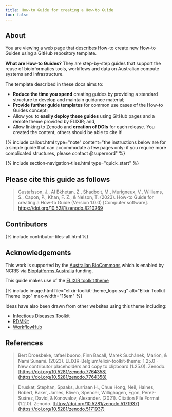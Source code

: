 ```yaml
---
title: How-to Guide for creating a How-to Guide
toc: false
---
```



## About

You are viewing a web page that describes How-to create new How-to Guides using a GitHub repository template. 

**What are How-to Guides?** They are step-by-step guides that support the reuse of bioinformatics tools, workflows and data on Australian compute systems and infrastructure.

The template described in these docs aims to:
- **Reduce the time you spend** creating guides by providing a standard structure to develop and maintain guidance material;
- **Provide further guide templates** for common use cases of the How-to Guides concept;
- Allow you to **easily deploy these guides** using GitHub pages and a remote theme provided by ELIXIR; and,
- Allow linking to Zenodo and **creation of DOIs** for each release. You created the content, others should be able to cite it!

{% include callout.html type="note" content="the instructions below are for a simple guide that can accommodate a few pages only: if you require more complicated structures, please contact @supernord" %}

{% include section-navigation-tiles.html type="quick_start" %}

## Please cite this guide as follows

> Gustafsson, J., Al Bkhetan, Z., Shadbolt, M., Murigneux, V., Williams, S., Capon, P., Khan, F. Z., & Nelson, T. (2023). How-to Guide for creating a How-to Guide (Version 1.0.0) [Computer software]. https://doi.org/10.5281/zenodo.8210269


## Contributors

{% include contributor-tiles-all.html %}


## Acknowledgements

This work is supported by the [Australian BioCommons](https://www.biocommons.org.au/) which is enabled by NCRIS via [Bioplatforms Australia](https://bioplatforms.com/) funding.

This guide makes use of the [ELIXIR toolkit theme](https://github.com/ELIXIR-Belgium/elixir-toolkit-theme)

{% include image.html file="elixir-toolkit-theme_logo.svg" alt="Elixir Toolkit Theme logo" max-width="15em" %}

Ideas have also been drawn from other websites using this theme including:
- [Infectious Diseases Toolkit](https://www.infectious-diseases-toolkit.org/)
- [RDMKit](https://rdmkit.elixir-europe.org/)
- [WorkflowHub](https://about.workflowhub.eu/)


## References

> Bert Droesbeke, rafael buono, Finn Bacall, Marek Suchánek, Marion, & Nami Sunami. (2023). ELIXIR-Belgium/elixir-toolkit-theme: 1.25.0 - New contributor placeholders and copy to clipboard (1.25.0). Zenodo. [https://doi.org/10.5281/zenodo.7764358](https://doi.org/10.5281/zenodo.7764358)

> Druskat, Stephan, Spaaks, Jurriaan H., Chue Hong, Neil, Haines, Robert, Baker, James, Bliven, Spencer, Willighagen, Egon, Pérez-Suárez, David, & Konovalov, Alexander. (2021). Citation File Format (1.2.0). Zenodo. [https://doi.org/10.5281/zenodo.5171937](https://doi.org/10.5281/zenodo.5171937)
 
 
